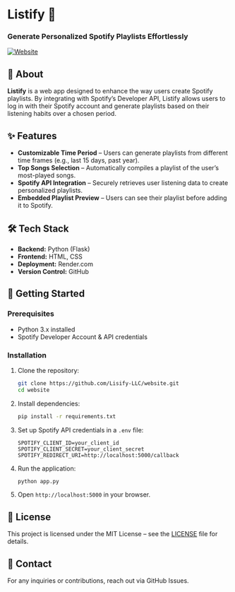 # Listify 🎵  

### Generate Personalized Spotify Playlists Effortlessly  

[![Website](https://img.shields.io/badge/Website-Listify-blue)](https://listify-z3a8.onrender.com)  

## 📌 About  

**Listify** is a web app designed to enhance the way users create Spotify playlists. By integrating with Spotify’s Developer API, Listify allows users to log in with their Spotify account and generate playlists based on their listening habits over a chosen period.  

## ✨ Features  

- **Customizable Time Period** – Users can generate playlists from different time frames (e.g., last 15 days, past year).  
- **Top Songs Selection** – Automatically compiles a playlist of the user’s most-played songs.  
- **Spotify API Integration** – Securely retrieves user listening data to create personalized playlists.  
- **Embedded Playlist Preview** – Users can see their playlist before adding it to Spotify.  

## 🛠️ Tech Stack  

- **Backend:** Python (Flask)  
- **Frontend:** HTML, CSS  
- **Deployment:** Render.com  
- **Version Control:** GitHub  

## 🚀 Getting Started  

### Prerequisites  

- Python 3.x installed  
- Spotify Developer Account & API credentials  

### Installation  

1. Clone the repository:  
   ```bash
   git clone https://github.com/Lisify-LLC/website.git
   cd website
   ```  
2. Install dependencies:  
   ```bash
   pip install -r requirements.txt
   ```  
3. Set up Spotify API credentials in a `.env` file:  
   ```plaintext
   SPOTIFY_CLIENT_ID=your_client_id
   SPOTIFY_CLIENT_SECRET=your_client_secret
   SPOTIFY_REDIRECT_URI=http://localhost:5000/callback
   ```  
4. Run the application:  
   ```bash
   python app.py
   ```  
5. Open `http://localhost:5000` in your browser.  

## 📄 License  

This project is licensed under the MIT License – see the [LICENSE](LICENSE) file for details.  

## 📩 Contact  

For any inquiries or contributions, reach out via GitHub Issues.